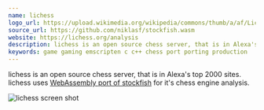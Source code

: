 ```yaml
---
name: lichess
logo_url: https://upload.wikimedia.org/wikipedia/commons/thumb/a/af/Lichess_Logo.svg/1024px-Lichess_Logo.svg.png
source_url: https://github.com/niklasf/stockfish.wasm
website: https://lichess.org/analysis
description: lichess is an open source chess server, that is in Alexa's top 2000 sites. lichess uses WebAssembly for it's chess engine analysis.
keywords: game gaming emscripten c c++ chess port porting production
---
```


lichess is an open source chess server, that is in Alexa's top 2000 sites. lichess uses [WebAssembly port of stockfish](https://github.com/niklasf/stockfish.wasm) for it's chess engine analysis.

![lichess screen shot](https://pbs.twimg.com/media/DyQmdcRX4AAROCH.jpg)
